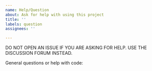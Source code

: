 ```yaml
---
name: Help/Question
about: Ask for help with using this project
title: ''
labels: question
assignees: ''

---
```


DO NOT OPEN AN ISSUE IF YOU ARE ASKING FOR HELP. USE THE DISCUSSION FORUM INSTEAD.

General questions or help with code: